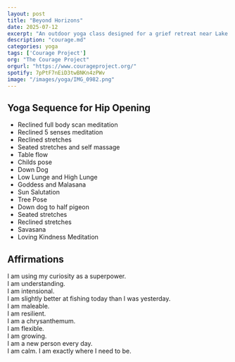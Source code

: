 ```yaml
---
layout: post
title: "Beyond Horizons"
date: 2025-07-12
excerpt: "An outdoor yoga class designed for a grief retreat near Lake Stampede." 
description: "courage.md"
categories: yoga
tags: ['Courage Project']
org: "The Courage Project"
orgurl: "https://www.courageproject.org/"
spotify: 7pPtF7nEiD3twBNKn4zPWv
image: "/images/yoga/IMG_0982.png"
---
```


## Yoga Sequence for Hip Opening

- Reclined full body scan meditation
- Reclined 5 senses meditation  
- Reclined stretches
- Seated stretches and self massage
- Table flow
- Childs pose
- Down Dog
- Low Lunge and High Lunge
- Goddess and Malasana
- Sun Salutation
- Tree Pose 
- Down dog to half pigeon
- Seated stretches
- Reclined stretches
- Savasana 
- Loving Kindness Meditation

## Affirmations

I am using my curiosity as a superpower.   
I am understanding.   
I am intensional.    
I am slightly better at fishing today than I was yesterday.     
I am maleable.    
I am resilient.     
I am a chrysanthemum.    
I am flexible.     
I am growing.     
I am a new person every day.      
I am calm. 
I am exactly where I need to be.     
